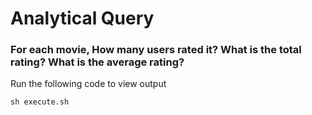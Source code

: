 # Analytical Query 

### For each movie, How many users rated it? What is the total rating? What is the average rating?

Run the following code to view output

```
sh execute.sh
```
